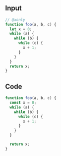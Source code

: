 
## Input

```javascript
// @xonly
function foo(a, b, c) {
  let x = 0;
  while (a) {
    while (b) {
      while (c) {
        x + 1;
      }
    }
  }
  return x;
}

```

## Code

```javascript
function foo(a, b, c) {
  const x = 0;
  while (a) {
    while (b) {
      while (c) {
        x + 1;
      }
    }
  }

  return x;
}

```
      